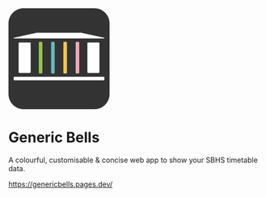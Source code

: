 <svg width="200" height="200" viewBox="0 0 240 240" version="1.1" style="fill-rule:evenodd;clip-rule:evenodd;stroke-linecap:round;stroke-linejoin:round;stroke-miterlimit:1.5;">
    <g transform="matrix(6.12323e-17,1,-1,6.12323e-17,240,-2.93915e-15)">
        <path d="M240,36C240,16.131 223.869,0 204,0L36,0C16.131,0 0,16.131 0,36L0,204C0,223.869 16.131,240 36,240L204,240C223.869,240 240,223.869 240,204L240,36Z" style="fill:rgb(51,51,51);"/>
    </g>
    <g transform="matrix(1.16667,0,0,1.16667,-20,-22.5)">
        <g transform="matrix(1.8,0,0,0.625,-42,38.75)">
            <path d="M140,66L40,66L65,50L115,50L140,66Z" style="fill:white;stroke:white;stroke-width:2.65px;"/>
        </g>
        <g transform="matrix(2,0,0,1,-80,0)">
            <rect x="60" y="90" width="10" height="60" style="fill:white;stroke:white;stroke-width:2.26px;"/>
        </g>
        <g>
            <g transform="matrix(0.5,0,0,1,50,0)">
                <rect x="60" y="90" width="10" height="60" style="fill:rgb(146,199,72);stroke:rgb(146,199,72);stroke-width:4.52px;"/>
            </g>
            <g transform="matrix(0.5,0,0,1,75,0)">
                <rect x="60" y="90" width="10" height="60" style="fill:rgb(104,186,190);stroke:rgb(104,186,190);stroke-width:4.52px;"/>
            </g>
            <g transform="matrix(0.5,0,0,1,100,0)">
                <rect x="60" y="90" width="10" height="60" style="fill:rgb(239,201,79);stroke:rgb(239,201,79);stroke-width:4.52px;"/>
            </g>
            <g transform="matrix(0.5,0,0,1,125,0)">
                <rect x="60" y="90" width="10" height="60" style="fill:rgb(238,170,183);stroke:rgb(238,170,183);stroke-width:4.52px;"/>
            </g>
        </g>
        <g transform="matrix(2,0,0,1,60,0)">
            <rect x="60" y="90" width="10" height="60" style="fill:white;stroke:white;stroke-width:2.26px;"/>
        </g>
        <g transform="matrix(1,0,0,0.5,0,80)">
            <rect x="30" y="160" width="180" height="10" style="fill:white;stroke:white;stroke-width:4.52px;"/>
        </g>
    </g>
</svg>
<h1>Generic Bells</h1>

<p>A colourful, customisable & concise web app to show your SBHS timetable data.</p>


https://genericbells.pages.dev/

